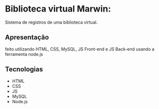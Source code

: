 # Biblioteca virtual Marwin:
Sistema de registros de uma biblioteca virtual.

## Apresentação
feito utilizando HTML, CSS, MySQL, JS Front-end e JS Back-end usando a ferramenta node.js

## Tecnologias
* HTML
* CSS
* JS
* MySQL
* Node.js
